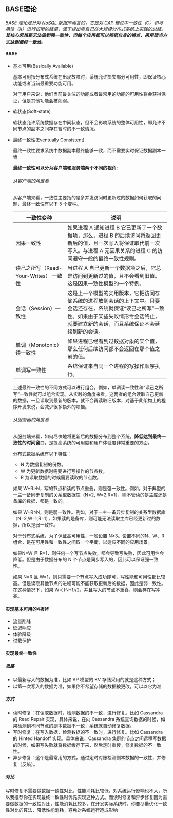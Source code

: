 ## BASE理论

*BASE 理论是针对 [NoSQL](http://c.biancheng.net/nosql/) 数据库而言的，它是对 [CAP](http://c.biancheng.net/view/6493.html) 理论中一致性（C）和可用性（A）进行权衡的结果，源于提出者自己在大规模分布式系统上实践的总结。**其核心思想是无法做到强一致性，但每个应用都可以根据自身的特点，采用适当方式达到最终一致性**。*

#### BASE

- 基本可用(Basically Available)

  基本可用指分布式系统在出现故障时，系统允许损失部分可用性，即保证核心功能或者当前最重要功能可用。

  对于用户来说，他们当前最关注的功能或者最常用的功能的可用性将会获得保证，但是其他功能会被削弱。

- 软状态(Soft-state)

  软状态允许系统数据存在中间状态，但不会影响系统的整体可用性，即允许不同节点的副本之间存在暂时的不一致情况。

- 最终一致性(Eventually Consistent)

  最终一致性要求系统中数据副本最终能够一致，而不需要实时保证数据副本一致

  **最终一致性可以分为客户端和服务端两个不同的视角**:

  ###### 从客户端的角度看

  从客户端来看，一致性主要指的是多并发访问时更新过的数据如何获取的问题，最终一致性有以下 5 个变种。

  | 一致性变种                            | 说明                                                         |
  | ------------------------------------- | ------------------------------------------------------------ |
  | 因果一致性                            | 如果进程 A 通知进程 B 它已更新了一个数据项，那么，进程 B 的后续访问将返回更新后的值，且一次写入将保证取代前一次写入。与进程 A 无因果关系的进程 C 的访问遵守一般的最终一致性规则。 |
  | 读己之所写（Read-Your-Writes） 一致性 | 当进程 A 自己更新一个数据项之后，它总是访问到更新过的值，且不会看到旧值。这是因果一致性模型的一个特例。 |
  | 会话（Session）—致性                  | 这是上一个模型的实用版本，它把访问存储系统的进程放到会话的上下文中。只要会话还存在，系统就保证“读己之所写”一致性。如果由于某些失败情形令会话终止，就要建立新的会话，而且系统保证不会延续到新的会话。 |
  | 单调（Monotonic）读一致性             | 如果进程已经看到过数据对象的某个值，那么任何后续访问都不会返回在那个值之前的值。 |
  | 单调写一致性                          | 系统保证来自同一个进程的写操作顺序执行。                     |


  上述最终一致性的不同方式可以进行组合，例如，单调读一致性和“读己之所写”一致性就可以组合实现。从实践的角度来看，这两者的组合读取自己更新的数据，一旦读取到最新的版本，就不会再读取旧版本，对基于此架构上的程序开发来说，会减少很多额外的烦恼。

  ###### 从服务器的角度看

  从服务端来看，如何尽快地将更新后的数据分布到整个系统，**降低达到最终一致性的时间窗口**，是提高系统的可用度和用户体验度非常重要的方面。

  分布式数据系统有以下特性：

  - N 为数据复制的份数。
  - W 为更新数据时需要进行写操作的节点数。
  - R 为读取数据的时候需要读取的节点数。


  如果 W+R>N，写的节点和读的节点重叠，则是强一致性。例如，对于典型的一主一备同步复制的关系型数据库（N=2, W=2,R=1），则不管读的是主库还是备库的数据，都是一致的。

  如果 W+R≤N，则是弱一致性。例如，对于一主一备异步复制的关系型数据库（N=2,W=1,R=1），如果读的是备库，则可能无法读取主库已经更新过的数据，所以是弱一致性。

  对于分布式系统，为了保证高可用性，一般设置 N≥3。设置不同的N、W、R 组合，是在可用性和一致性之间取一个平衡，以适应不同的应用场景。

  如果N=W 且 R=1，则任何一个写节点失效，都会导致写失败，因此可用性会降低。但是由于数据分布的 N 个节点是同步写入的，因此可以保证强一致性。

  如果 N=R 且 W=1，则只需要一个节点写入成功即可，写性能和可用性都比较高。但是读取其他节点的进程可能不能获取更新后的数据，因此是弱一致性。在这种情况下，如果 W＜(N+1)/2，并且写入的节点不重叠，则会存在写冲突。

#### 实现基本可用的4板斧

- 流量削峰
- 延迟响应
- 体验降级
- 过载保护

#### 实现最终一致性

##### 思路

- 以最新写入的数据为准，比如 AP 模型的 KV 存储采用的就是这种方式；
- 以第一次写入的数据为准，如果你不希望存储的数据被更改，可以以它为准

##### 方式

- 读时修复：在读取数据时，检测数据的不一致，进行修复。比如 Cassandra 的 Read Repair 实现，具体来说，在向 Cassandra 系统查询数据的时候，如果检测到不同节点的副本数据不一致，系统就自动修复数据。
- 写时修复：在写入数据，检测数据的不一致时，进行修复。比如 Cassandra 的 Hinted Handoff 实现。具体来说，Cassandra 集群的节点之间远程写数据的时候，如果写失败就将数据缓存下来，然后定时重传，修复数据的不一致性。
- 异步修复：这个是最常用的方式，通过定时对账检测副本数据的一致性，并修复（反熵）。

##### 对比

写时修复不需要做数据一致性对比，性能消耗比较低，对系统运行影响也不大，所以我推荐你在实现最终一致性时优先实现这种方式。而读时修复和异步修复因为需要做数据的一致性对比，性能消耗比较多，在开发实际系统时，你要尽量优化一致性对比的算法，降低性能消耗，避免对系统运行造成影响
